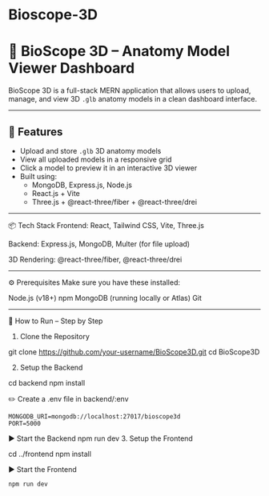# Bioscope-3D

# 🧠 BioScope 3D – Anatomy Model Viewer Dashboard

BioScope 3D is a full-stack MERN application that allows users to upload, manage, and view 3D `.glb` anatomy models in a clean dashboard interface.

---

## 🚀 Features

- Upload and store `.glb` 3D anatomy models
- View all uploaded models in a responsive grid
- Click a model to preview it in an interactive 3D viewer
- Built using:
  - MongoDB, Express.js, Node.js
  - React.js + Vite
  - Three.js + @react-three/fiber + @react-three/drei

---

📦 Tech Stack
Frontend: React, Tailwind CSS, Vite, Three.js

Backend: Express.js, MongoDB, Multer (for file upload)

3D Rendering: @react-three/fiber, @react-three/drei

---
⚙️ Prerequisites
Make sure you have these installed:

Node.js (v18+)
npm
MongoDB (running locally or Atlas)
Git

---

🚀 How to Run – Step by Step
1. Clone the Repository

  git clone https://github.com/your-username/BioScope3D.git
  cd BioScope3D

2. Setup the Backend

  cd backend
  npm install

  ✏️ Create a .env file in backend/:env

    MONGODB_URI=mongodb://localhost:27017/bioscope3d
    PORT=5000

  ▶️ Start the Backend
    npm run dev
3. Setup the Frontend

  cd ../frontend
  npm install
  
  ▶️ Start the Frontend

    npm run dev
  


